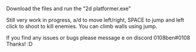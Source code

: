 Download the files and run the "2d platformer.exe" 

Still very work in progress, a/d to move left/right, SPACE to jump and left click to shoot to kill enemies. You can climb walls using jump.

If you find any issues or bugs please message e on discord 0108ben#0108
Thanks! :D
